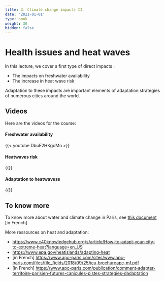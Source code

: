 ```yaml
---
title: 3. Climate change impacts II 
date: '2021-01-01'
type: book
weight: 30
hidden: false
---
```

# Health issues and heat waves

<!--more-->
In this lecture, we cover a first type of direct impacts : 
- The impacts on freshwater availability
- The increase in heat wave risk

Adaptation to these impacts are important elements of adaptation strategies of numerous cities around the world. 

## Videos

Here are the videos for the course:

#### Freshwater availability 
{{< youtube DbuE2HKgoMo >}}
#### Heatwaves risk
{{<youtube ipiBfS4cxy4>}}
#### Adaptation to heatwavess
{{<youtube Xovo8Lc1qPo>}}
 
## To know more

To know more about water and climate change in Paris, see [this document](https://www.apc-paris.com/actualite/changement-climatique-a-paris-quels-impacts-sur-leau) [in French].

More ressources on heat and adaptation:
- https://www.c40knowledgehub.org/s/article/How-to-adapt-your-city-to-extreme-heat?language=en_US
- https://www.epa.gov/heatislands/adapting-heat
- [in French] https://www.apc-paris.com/sites/www.apc-paris.com/files/file_fields/2018/09/25/icu-brochureapc-mf.pdf
- [in French] https://www.apc-paris.com/publication/comment-adapter-territoire-parisien-futures-canicules-pistes-strategies-dadaptation



